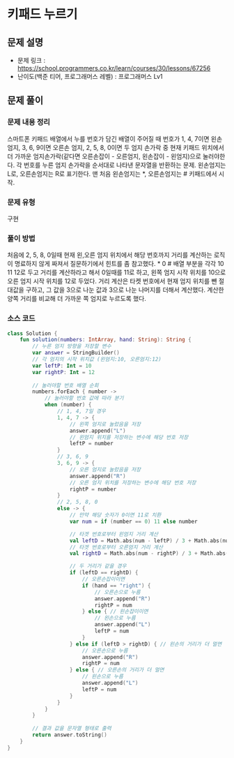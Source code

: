 # 키패드 누르기

## 문제 설명
- 문제 링크 : https://school.programmers.co.kr/learn/courses/30/lessons/67256
- 난이도(백준 티어, 프로그래머스 레벨) : 프로그래머스 Lv1


## 문제 풀이

### 문제 내용 정리
스마트폰 키패드 배열에서 누를 번호가 담긴 배열이 주어질 때 번호가 1, 4, 7이면 왼손 엄지, 3, 6, 9이면 오른손 엄지, 2, 5, 8, 0이면 두 엄지 손가락 중 현재 키패드 위치에서 더 가까운 엄지손가락(같다면 오른손잡이 - 오른엄지, 왼손잡이 - 왼엄지)으로 눌러야한다. 각 번호를 누른 엄지 손가락을 순서대로 나타낸 문자열을 반환하는 문제. 왼손엄지는 L로, 오른손엄지는 R로 표기한다. 맨 처음 왼손엄지는 *, 오른손엄지는 # 키패드에서 시작.

### 문제 유형
구현

### 풀이 방법
처음에 2, 5, 8, 0일때 현재 왼,오른 엄지 위치에서 해당 번호까지 거리를 계산하는 로직이 명료하지 않게 짜져서 질문하기에서 힌트를 좀 참고했다. * 0 # 배열 부분을 각각 10 11 12로 두고 거리를 계산하라고 해서 0일때를 11로 하고, 왼쪽 엄지 시작 위치를 10으로 오른 엄지 시작 위치를 12로 두었다. 거리 계산은 타켓 번호에서 현재 엄지 위치를 뺀 절대값을 구하고, 그 값을 3으로 나눈 값과 3으로 나눈 나머지를 더해서 계산했다. 계산한 양쪽 거리를 비교해 더 가까운 쪽 엄지로 누르도록 했다.


### 소스 코드
```kotlin
class Solution {
    fun solution(numbers: IntArray, hand: String): String {
        // 누른 엄지 방향을 저장할 변수
        var answer = StringBuilder()
        // 각 엄지의 시작 위치값 (왼엄지:10, 오른엄지:12)
        var leftP: Int = 10
        var rightP: Int = 12
        
        // 눌러야할 번호 배열 순회
        numbers.forEach { number ->
            // 눌러야할 번호 값에 따라 분기
            when (number) {
                // 1, 4, 7일 경우
                1, 4, 7 -> {
                    // 왼쪽 엄지로 눌렀음을 저장
                    answer.append("L")
                    // 왼엄지 위치를 저장하는 변수에 해당 번호 저장
                    leftP = number
                }
                // 3, 6, 9
                3, 6, 9 -> {
                    // 오른 엄지로 눌렀음을 저장
                    answer.append("R")
                    // 오른 엄지 위치를 저장하는 변수에 해당 번호 저장
                    rightP = number
                }
                // 2, 5, 8, 0
                else -> {
                    // 만약 해당 숫자가 0이면 11로 치환
                    var num = if (number == 0) 11 else number

                    // 타겟 번호로부터 왼엄지 거리 계산
                    val leftD = Math.abs(num - leftP) / 3 + Math.abs(num - leftP) % 3
                    // 타겟 번호로부터 오른엄지 거리 계산
                    val rightD = Math.abs(num - rightP) / 3 + Math.abs(num - rightP) % 3

                    // 두 거리가 같을 경우
                    if (leftD == rightD) {
                        // 오른손잡이이면
                        if (hand == "right") {
                            // 오른손으로 누름
                            answer.append("R")
                            rightP = num
                        } else { // 왼손잡이이면
                            // 왼손으로 누름
                            answer.append("L")
                            leftP = num
                        }
                    } else if (leftD > rightD) { // 왼손의 거리가 더 멀면
                        // 오른손으로 누름
                        answer.append("R")
                        rightP = num
                    } else { // 오른손의 거리가 더 멀면
                        // 왼손으로 누름
                        answer.append("L")
                        leftP = num
                    }
                }
            }
        }
        
        // 결과 값을 문자열 형태로 출력
        return answer.toString()
    }
}
```